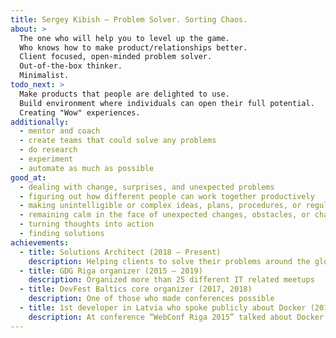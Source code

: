 ```yaml
---
title: Sergey Kibish — Problem Solver. Sorting Chaos.
about: >
  The one who will help you to level up the game.
  Who knows how to make product/relationships better.
  Client focused, open-minded problem solver.
  Out-of-the-box thinker.
  Minimalist.
todo_next: >
  Make products that people are delighted to use.
  Build environment where individuals can open their full potential.
  Creating "Wow" experiences.
additionally:
  - mentor and coach
  - create teams that could solve any problems
  - do research
  - experiment
  - automate as much as possible
good_at:
  - dealing with change, surprises, and unexpected problems
  - figuring out how different people can work together productively
  - making unintelligible or complex ideas, plans, procedures, or regulations easy to understand
  - remaining calm in the face of unexpected changes, obstacles, or challenges
  - turning thoughts into action
  - finding solutions
achievements:
  - title: Solutions Architect (2018 — Present)
    description: Helping clients to solve their problems around the globe
  - title: GDG Riga organizer (2015 — 2019)
    description: Organized more than 25 different IT related meetups
  - title: DevFest Baltics core organizer (2017, 2018)
    description: One of those who made conferences possible
  - title: 1st developer in Latvia who spoke publicly about Docker (2015)
    description: At conference “WebConf Riga 2015” talked about Docker and how to use it in development
---
```

